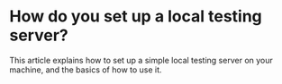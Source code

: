 # How do you set up a local testing server?

This article explains how to set up a simple local testing server on your machine, and the basics of how to use it.